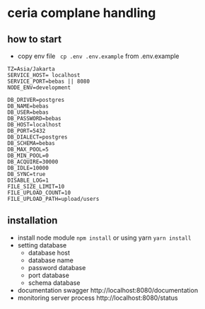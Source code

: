# ceria complane handling

## how to start
- copy env file  ``` cp .env .env.example``` from .env.example
  
```env
TZ=Asia/Jakarta
SERVICE_HOST= localhost
SERVICE_PORT=bebas || 8080
NODE_ENV=development

DB_DRIVER=postgres
DB_NAME=bebas
DB_USER=bebas
DB_PASSWORD=bebas
DB_HOST=localhost
DB_PORT=5432
DB_DIALECT=postgres
DB_SCHEMA=bebas
DB_MAX_POOL=5
DB_MIN_POOL=0
DB_ACQUIRE=30000
DB_IDLE=10000
DB_SYNC=true
DISABLE_LOG=1
FILE_SIZE_LIMIT=10
FILE_UPLOAD_COUNT=10
FILE_UPLOAD_PATH=upload/users
```


## installation 
- install node module ```npm install``` or using yarn ```yarn install```
- setting database 
    - database host
    - database name
    - password database 
    - port database
    - schema database
- documentation swagger
    http://localhost:8080/documentation
- monitoring server process 
    http://localhost:8080/status

